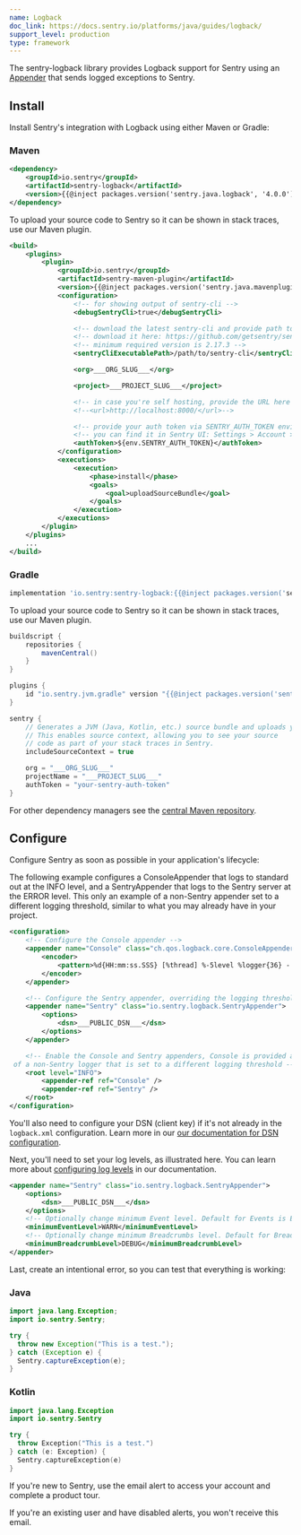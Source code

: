 ```yaml
---
name: Logback
doc_link: https://docs.sentry.io/platforms/java/guides/logback/
support_level: production
type: framework
---
```


<Alert level="info">
   The sentry-logback library provides Logback support for Sentry using an <a href=https://logback.qos.ch/apidocs/ch/qos/logback/core/Appender.html>Appender</a> that sends logged exceptions to Sentry.
</Alert>

## Install

Install Sentry's integration with Logback using either Maven or Gradle:

### Maven

```xml
<dependency>
    <groupId>io.sentry</groupId>
    <artifactId>sentry-logback</artifactId>
    <version>{{@inject packages.version('sentry.java.logback', '4.0.0') }}</version>
</dependency>
```

To upload your source code to Sentry so it can be shown in stack traces, use our Maven plugin.

```xml
<build>
    <plugins>
        <plugin>
            <groupId>io.sentry</groupId>
            <artifactId>sentry-maven-plugin</artifactId>
            <version>{{@inject packages.version('sentry.java.mavenplugin', '0.0.2') }}</version>
            <configuration>
                <!-- for showing output of sentry-cli -->
                <debugSentryCli>true</debugSentryCli>

                <!-- download the latest sentry-cli and provide path to it here -->
                <!-- download it here: https://github.com/getsentry/sentry-cli/releases -->
                <!-- minimum required version is 2.17.3 -->
                <sentryCliExecutablePath>/path/to/sentry-cli</sentryCliExecutablePath>

                <org>___ORG_SLUG___</org>

                <project>___PROJECT_SLUG___</project>

                <!-- in case you're self hosting, provide the URL here -->
                <!--<url>http://localhost:8000/</url>-->

                <!-- provide your auth token via SENTRY_AUTH_TOKEN environment variable -->
                <!-- you can find it in Sentry UI: Settings > Account > API > Auth Tokens -->
                <authToken>${env.SENTRY_AUTH_TOKEN}</authToken>
            </configuration>
            <executions>
                <execution>
                    <phase>install</phase>
                    <goals>
                        <goal>uploadSourceBundle</goal>
                    </goals>
                </execution>
            </executions>
        </plugin>
    </plugins>
    ...
</build>
```

### Gradle

```groovy
implementation 'io.sentry:sentry-logback:{{@inject packages.version('sentry.java.logback', '4.0.0') }}'
```

To upload your source code to Sentry so it can be shown in stack traces, use our Maven plugin.

```groovy
buildscript {
    repositories {
        mavenCentral()
    }
}

plugins {
    id "io.sentry.jvm.gradle" version "{{@inject packages.version('sentry.java.android.gradle-plugin', '3.9.0') }}"
}

sentry {
    // Generates a JVM (Java, Kotlin, etc.) source bundle and uploads your source code to Sentry.
    // This enables source context, allowing you to see your source
    // code as part of your stack traces in Sentry.
    includeSourceContext = true

    org = "___ORG_SLUG___"
    projectName = "___PROJECT_SLUG___"
    authToken = "your-sentry-auth-token"
}
```

For other dependency managers see the [central Maven repository](https://search.maven.org/artifact/io.sentry/sentry-logback).

## Configure

Configure Sentry as soon as possible in your application's lifecycle:

<Note>

The following example configures a ConsoleAppender that logs to standard out at the INFO level, and a SentryAppender that logs to the Sentry server at the ERROR level. This only an example of a non-Sentry appender set to a different logging threshold, similar to what you may already have in your project.

</Note>

```xml
<configuration>
    <!-- Configure the Console appender -->
    <appender name="Console" class="ch.qos.logback.core.ConsoleAppender">
        <encoder>
            <pattern>%d{HH:mm:ss.SSS} [%thread] %-5level %logger{36} - %msg%n</pattern>
        </encoder>
    </appender>

    <!-- Configure the Sentry appender, overriding the logging threshold to the WARN level -->
    <appender name="Sentry" class="io.sentry.logback.SentryAppender">
        <options>
            <dsn>___PUBLIC_DSN___</dsn>
        </options>
    </appender>

    <!-- Enable the Console and Sentry appenders, Console is provided as an example
 of a non-Sentry logger that is set to a different logging threshold -->
    <root level="INFO">
        <appender-ref ref="Console" />
        <appender-ref ref="Sentry" />
    </root>
</configuration>
```

You'll also need to configure your DSN (client key) if it's not already in the `logback.xml` configuration. Learn more in our <a href=https://docs.sentry.io/platforms/java/guides/logback/#dsn-configuration/>our documentation for DSN configuration</a>.

Next, you'll need to set your log levels, as illustrated here. You can learn more about <a href=https://docs.sentry.io/platforms/java/guides/logback/#minimum-log-level/>configuring log levels</a> in our documentation.

```xml
<appender name="Sentry" class="io.sentry.logback.SentryAppender">
    <options>
        <dsn>___PUBLIC_DSN___</dsn>
    </options>
    <!-- Optionally change minimum Event level. Default for Events is ERROR -->
    <minimumEventLevel>WARN</minimumEventLevel>
    <!-- Optionally change minimum Breadcrumbs level. Default for Breadcrumbs is INFO -->
    <minimumBreadcrumbLevel>DEBUG</minimumBreadcrumbLevel>
</appender>
```

Last, create an intentional error, so you can test that everything is working:

### Java

```java {tabTitle: Java}
import java.lang.Exception;
import io.sentry.Sentry;

try {
  throw new Exception("This is a test.");
} catch (Exception e) {
  Sentry.captureException(e);
}
```

### Kotlin

```kotlin
import java.lang.Exception
import io.sentry.Sentry

try {
  throw Exception("This is a test.")
} catch (e: Exception) {
  Sentry.captureException(e)
}
```

If you're new to Sentry, use the email alert to access your account and complete a product tour.

If you're an existing user and have disabled alerts, you won't receive this email.
